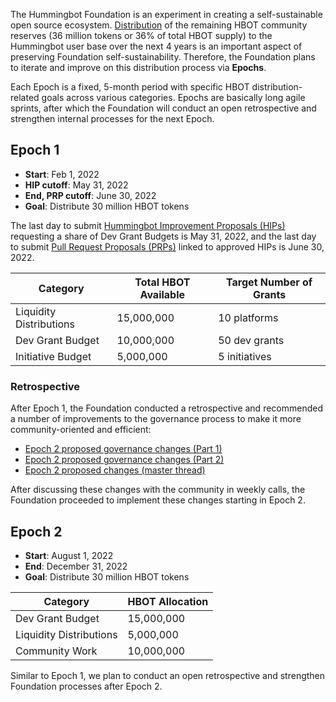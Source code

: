 The Hummingbot Foundation is an experiment in creating a self-sustainable open source ecosystem. [Distribution](/hbot/#community-distributions) of the remaining HBOT community reserves (36 million tokens or 36% of total HBOT supply) to the Hummingbot user base over the next 4 years is an important aspect of preserving Foundation self-sustainability. Therefore, the Foundation plans to iterate and improve on this distribution process via **Epochs**. 

Each Epoch is a fixed, 5-month period with specific HBOT distribution-related goals across various categories. Epochs are basically long agile sprints, after which the Foundation will conduct an open retrospective and strengthen internal processes for the next Epoch.

## Epoch 1

- **Start**: Feb 1, 2022
- **HIP cutoff**: May 31, 2022
- **End, PRP cutoff**: June 30, 2022
- **Goal**: Distribute 30 million HBOT tokens

The last day to submit [Hummingbot Improvement Proposals (HIPs)](/governance/proposals/#hip) requesting a share of Dev Grant Budgets is May 31, 2022, and the last day to submit [Pull Request Proposals (PRPs)](/governance/proposals/#prp) linked to approved HIPs is June 30, 2022.

| Category                                                                      | Total HBOT Available      | Target Number of Grants |
| ------------------------------------------------------------------------------| ------------------------- | ----------------------- |
| Liquidity Distributions | 15,000,000                | 10 platforms             |
| Dev Grant Budget              | 10,000,000                | 50 dev grants           |
| Initiative Budget     | 5,000,000                 | 5 initiatives           |

### Retrospective

After Epoch 1, the Foundation conducted a retrospective and recommended a number of improvements to the governance process to make it more community-oriented and efficient:

* [Epoch 2 proposed governance changes (Part 1)](https://hummingbot.discourse.group/t/epoch-2-proposed-governance-changes-part-1/45/1)
* [Epoch 2 proposed governance changes (Part 2)](https://hummingbot.discourse.group/t/epoch-2-proposed-governance-changes-part-2/123)
* [Epoch 2 proposed changes (master thread)](https://hummingbot.discourse.group/t/epoch-2-proposed-changes-master-thread/129)

After discussing these changes with the community in weekly calls, the Foundation proceeded to implement these changes starting in Epoch 2.

## Epoch 2

- **Start**: August 1, 2022
- **End**: December 31, 2022
- **Goal**: Distribute 30 million HBOT tokens

| Category          | HBOT Allocation |
| ------------------|-----------------|
| Dev Grant Budget  | 15,000,000      |
| Liquidity Distributions | 5,000,000 |
| Community Work    | 10,000,000      |

Similar to Epoch 1, we plan to conduct an open retrospective and strengthen Foundation processes after Epoch 2.


